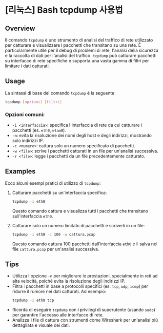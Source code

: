 # [리눅스] Bash tcpdump 사용법

## Overview
Il comando `tcpdump` è uno strumento di analisi del traffico di rete utilizzato per catturare e visualizzare i pacchetti che transitano su una rete. È particolarmente utile per il debug di problemi di rete, l'analisi della sicurezza e la raccolta di dati per l'analisi del traffico. `tcpdump` può catturare pacchetti su interfacce di rete specifiche e supporta una vasta gamma di filtri per limitare i dati catturati.

## Usage
La sintassi di base del comando `tcpdump` è la seguente:

```bash
tcpdump [opzioni] [filtri]
```

### Opzioni comuni:
- `-i <interfaccia>`: specifica l'interfaccia di rete da cui catturare i pacchetti (es. `eth0`, `wlan0`).
- `-n`: evita la risoluzione dei nomi degli host e degli indirizzi, mostrando solo indirizzi IP.
- `-c <numero>`: cattura solo un numero specificato di pacchetti.
- `-w <file>`: scrive i pacchetti catturati in un file per un'analisi successiva.
- `-r <file>`: legge i pacchetti da un file precedentemente catturato.

## Examples
Ecco alcuni esempi pratici di utilizzo di `tcpdump`:

1. Catturare pacchetti su un'interfaccia specifica:
   ```bash
   tcpdump -i eth0
   ```
   Questo comando cattura e visualizza tutti i pacchetti che transitano sull'interfaccia `eth0`.

2. Catturare solo un numero limitato di pacchetti e scriverli in un file:
   ```bash
   tcpdump -i eth0 -c 100 -w cattura.pcap
   ```
   Questo comando cattura 100 pacchetti dall'interfaccia `eth0` e li salva nel file `cattura.pcap` per un'analisi successiva.

## Tips
- Utilizza l'opzione `-n` per migliorare le prestazioni, specialmente in reti ad alta velocità, poiché evita la risoluzione degli indirizzi IP.
- Filtra i pacchetti in base a protocolli specifici (es. `tcp`, `udp`, `icmp`) per ridurre il rumore nei dati catturati. Ad esempio:
  ```bash
  tcpdump -i eth0 tcp
  ```
- Ricorda di eseguire `tcpdump` con i privilegi di superutente (usando `sudo`) per garantire l'accesso alle interfacce di rete.
- Analizza i file di cattura con strumenti come Wireshark per un'analisi più dettagliata e visuale dei dati.